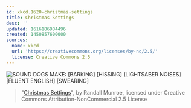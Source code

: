 ```yaml
---
id: xkcd.1620-christmas-settings
title: Christmas Settings
desc: ''
updated: 1616186984496
created: 1450857600000
sources:
  name: xkcd
  url: 'https://creativecommons.org/licenses/by-nc/2.5/'
  license: Creative Commons 2.5
---
```

![SOUND DOGS MAKE: \[BARKING\] [HISSING] [LIGHTSABER NOISES] [FLUENT ENGLISH] [SWEARING]](https://imgs.xkcd.com/comics/christmas_settings.png)
> "[Christmas Settings](https://xkcd.com/1620/)", by Randall Munroe, licensed under Creative Commons Attribution-NonCommercial 2.5 License
